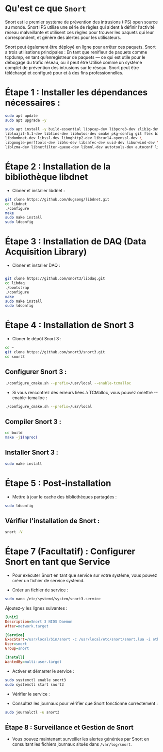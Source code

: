 # Qu'est ce que `Snort`

Snort est le premier système de prévention des intrusions (IPS) open source au monde. Snort IPS utilise une série de règles qui aident à définir l’activité réseau malveillante et utilisent ces règles pour trouver les paquets qui leur correspondent, et génère des alertes pour les utilisateurs.

Snort peut également être déployé en ligne pour arrêter ces paquets. Snort a trois utilisations principales : En tant que renifleur de paquets comme tcpdump, en tant qu’enregistreur de paquets — ce qui est utile pour le débogage du trafic réseau, ou il peut être Utilisé comme un système complet de prévention des intrusions sur le réseau. Snort peut être téléchargé et configuré pour et à des fins professionnelles.



# Étape 1 : Installer les dépendances nécessaires :

```bash
sudo apt update
sudo apt upgrade -y
```

```bash
sudo apt install -y build-essential libpcap-dev libpcre3-dev zlib1g-dev \
libluajit-5.1-dev libtins-dev libhwloc-dev cmake pkg-config git flex bison \
libdumbnet-dev libssl-dev libnghttp2-dev libcurl4-openssl-dev \
libgoogle-perftools-dev libhs-dev libsafec-dev uuid-dev libunwind-dev \
liblzma-dev libnetfilter-queue-dev libmnl-dev autotools-dev autoconf libtool
```

# Étape 2 : Installation de la bibliothèque libdnet

* Cloner et installer libdnet :

```bash
git clone https://github.com/dugsong/libdnet.git
cd libdnet
./configure
make
sudo make install
sudo ldconfig
```

# Étape 3 : Installation de DAQ (Data Acquisition Library)
* Cloner et installer DAQ :
```bash

git clone https://github.com/snort3/libdaq.git
cd libdaq
./bootstrap
./configure
make
sudo make install
sudo ldconfig
```

# Étape 4 : Installation de Snort 3
* Cloner le dépôt Snort 3 :

```bash
cd ~
git clone https://github.com/snort3/snort3.git
cd snort3
```

## Configurer Snort 3 :

```bash
./configure_cmake.sh --prefix=/usr/local --enable-tcmalloc
```
* Si vous rencontrez des erreurs liées à TCMalloc, vous pouvez omettre --enable-tcmalloc : 

```bash
./configure_cmake.sh --prefix=/usr/local
```

## Compiler Snort 3 :

```bash
cd build
make -j$(nproc)
```
## Installer Snort 3 :

```bash
sudo make install
```

# Étape 5 : Post-installation
* Mettre à jour le cache des bibliothèques partagées :

```bash
sudo ldconfig
```

## Vérifier l'installation de Snort :

```bash
snort -V
```



# Étape 7 (Facultatif) : Configurer Snort en tant que Service
* Pour exécuter Snort en tant que service sur votre système, vous pouvez créer un fichier de service systemd.

* Créer un fichier de service :

```bash
sudo nano /etc/systemd/system/snort3.service
```
Ajoutez-y les lignes suivantes :

```ini
[Unit]
Description=Snort 3 NIDS Daemon
After=network.target

[Service]
ExecStart=/usr/local/bin/snort -c /usr/local/etc/snort/snort.lua -i eth0 -D
User=snort
Group=snort

[Install]
WantedBy=multi-user.target
```

* Activer et démarrer le service :

```bash
sudo systemctl enable snort3
sudo systemctl start snort3
```

* Vérifier le service :

* Consultez les journaux pour vérifier que Snort fonctionne correctement :

```bash
sudo journalctl -u snort3
```

## Étape 8 : Surveillance et Gestion de Snort
* Vous pouvez maintenant surveiller les alertes générées par Snort en consultant les fichiers journaux situés dans `/var/log/snort`.
